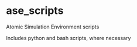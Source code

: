 # ase_scripts
Atomic Simulation Environment scripts

Includes python and bash scripts, where necessary
